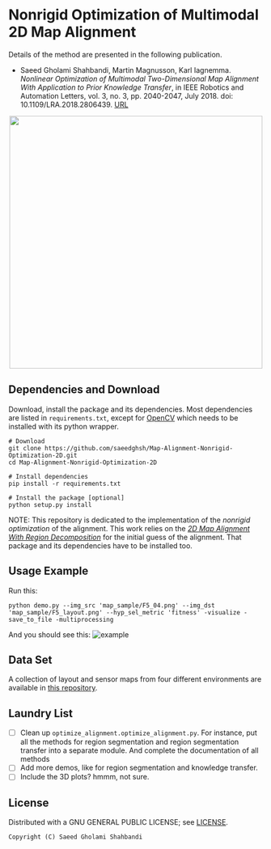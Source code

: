 Nonrigid Optimization of Multimodal 2D Map Alignment
====================================================

Details of the method are presented in the following publication.
- Saeed Gholami Shahbandi, Martin Magnusson, Karl Iagnemma. *Nonlinear Optimization of Multimodal Two-Dimensional Map Alignment With Application to Prior Knowledge Transfer*, in IEEE Robotics and Automation Letters, vol. 3, no. 3, pp. 2040-2047, July 2018. doi: 10.1109/LRA.2018.2806439. [URL](http://ieeexplore.ieee.org/stamp/stamp.jsp?tp=&arnumber=8292790&isnumber=8302435)

<p align="center">
	<img src="https://github.com/saeedghsh/Map-Alignment-Nonrigid-Optimization-2D/blob/master/docs/opt_motion.gif" width="500">
</p>

Dependencies and Download
-------------------------
Download, install the package and its dependencies.
Most dependencies are listed in ```requirements.txt```, except for [OpenCV](http://docs.opencv.org/trunk/d7/d9f/tutorial_linux_install.html) which needs to be installed with its python wrapper.
```shell
# Download
git clone https://github.com/saeedghsh/Map-Alignment-Nonrigid-Optimization-2D.git
cd Map-Alignment-Nonrigid-Optimization-2D

# Install dependencies
pip install -r requirements.txt

# Install the package [optional]
python setup.py install
```

NOTE: This repository is dedicated to the implementation of the *nonrigid optimization* of the alignment.
This work relies on the [*2D Map Alignment With Region Decomposition*](https://github.com/saeedghsh/Map-Alignment-2D) for the initial guess of the alignment.
That package and its dependencies have to be installed too.

Usage Example
-------------
Run this:
```shel
python demo.py --img_src 'map_sample/F5_04.png' --img_dst 'map_sample/F5_layout.png' --hyp_sel_metric 'fitness' -visualize -save_to_file -multiprocessing
```
And you should see this:
![example](https://github.com/saeedghsh/Map-Alignment-Nonrigid-Optimization-2D/blob/master/docs/map_sample_F5_04__map_sample_F5_layout.png)


Data Set
--------
A collection of layout and sensor maps from four different environments are available in [this repository](https://github.com/saeedghsh/Halmstad-Robot-Maps).

<!-- Region Segmentation Transfer -->
<!-- ---------------------------- -->


Laundry List
------------
- [ ] Clean up `optimize_alignment.optimize_alignment.py`.
  For instance, put all the methods for region segmentation and region segmentation transfer into a separate module.
  And complete the documentation of all methods
- [ ] Add more demos, like for region segmentation and knowledge transfer.
- [ ] Include the 3D plots? hmmm, not sure.
  
License
-------
Distributed with a GNU GENERAL PUBLIC LICENSE; see [LICENSE](https://github.com/saeedghsh/Map-Alignment-Nonrigid-Optimization-2D/blob/master/LICENSE).
```
Copyright (C) Saeed Gholami Shahbandi
```

